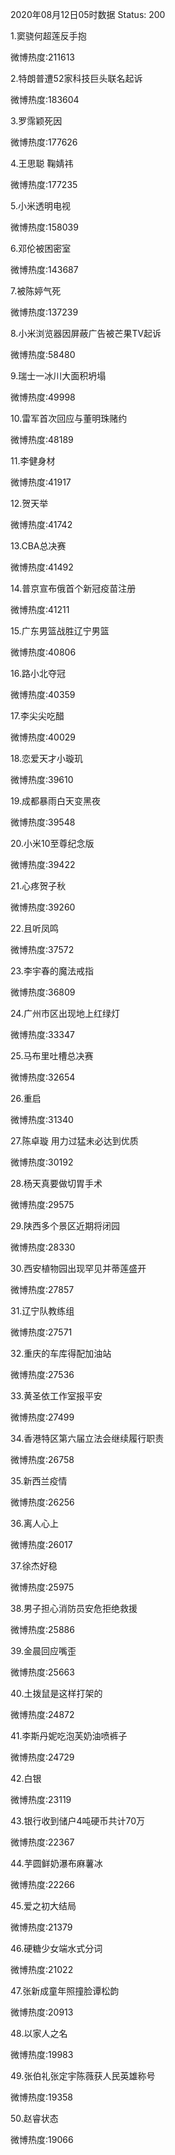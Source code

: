 2020年08月12日05时数据
Status: 200

1.窦骁何超莲反手抱

微博热度:211613

2.特朗普遭52家科技巨头联名起诉

微博热度:183604

3.罗霈颖死因

微博热度:177626

4.王思聪 鞠婧祎

微博热度:177235

5.小米透明电视

微博热度:158039

6.邓伦被困密室

微博热度:143687

7.被陈婷气死

微博热度:137239

8.小米浏览器因屏蔽广告被芒果TV起诉

微博热度:58480

9.瑞士一冰川大面积坍塌

微博热度:49998

10.雷军首次回应与董明珠赌约

微博热度:48189

11.李健身材

微博热度:41917

12.贺天举

微博热度:41742

13.CBA总决赛

微博热度:41492

14.普京宣布俄首个新冠疫苗注册

微博热度:41211

15.广东男篮战胜辽宁男篮

微博热度:40806

16.路小北夺冠

微博热度:40359

17.李尖尖吃醋

微博热度:40029

18.恋爱天才小璇玑

微博热度:39610

19.成都暴雨白天变黑夜

微博热度:39548

20.小米10至尊纪念版

微博热度:39422

21.心疼贺子秋

微博热度:39260

22.且听凤鸣

微博热度:37572

23.李宇春的魔法戒指

微博热度:36809

24.广州市区出现地上红绿灯

微博热度:33347

25.马布里吐槽总决赛

微博热度:32654

26.重启

微博热度:31340

27.陈卓璇 用力过猛未必达到优质

微博热度:30192

28.杨天真要做切胃手术

微博热度:29575

29.陕西多个景区近期将闭园

微博热度:28330

30.西安植物园出现罕见并蒂莲盛开

微博热度:27857

31.辽宁队教练组

微博热度:27571

32.重庆的车库得配加油站

微博热度:27536

33.黄圣依工作室报平安

微博热度:27499

34.香港特区第六届立法会继续履行职责

微博热度:26758

35.新西兰疫情

微博热度:26256

36.离人心上

微博热度:26017

37.徐杰好稳

微博热度:25975

38.男子担心消防员安危拒绝救援

微博热度:25886

39.金晨回应嘴歪

微博热度:25663

40.土拨鼠是这样打架的

微博热度:24872

41.李斯丹妮吃泡芙奶油喷裤子

微博热度:24729

42.白银

微博热度:23119

43.银行收到储户4吨硬币共计70万

微博热度:22367

44.芋圆鲜奶瀑布麻薯冰

微博热度:22266

45.爱之初大结局

微博热度:21379

46.硬糖少女端水式分词

微博热度:21022

47.张新成童年照撞脸谭松韵

微博热度:20913

48.以家人之名

微博热度:19983

49.张伯礼张定宇陈薇获人民英雄称号

微博热度:19358

50.赵睿状态

微博热度:19066

